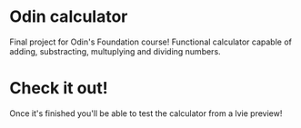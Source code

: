 # Odin calculator
Final project for Odin's Foundation course! Functional calculator capable of adding, substracting, multuplying and dividing numbers.

# Check it out!

Once it's finished you'll be able to test the calculator from a lvie preview!



